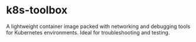# k8s-toolbox
A lightweight container image packed with networking and debugging tools for Kubernetes environments. Ideal for troubleshooting and testing.
